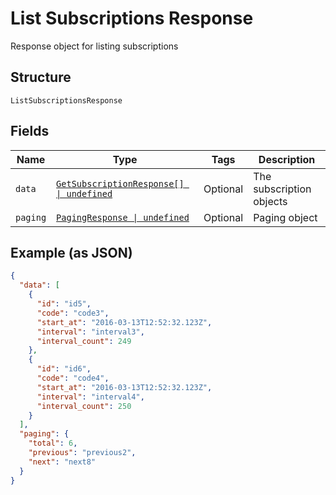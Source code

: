 
# List Subscriptions Response

Response object for listing subscriptions

## Structure

`ListSubscriptionsResponse`

## Fields

| Name | Type | Tags | Description |
|  --- | --- | --- | --- |
| `data` | [`GetSubscriptionResponse[] \| undefined`](../../doc/models/get-subscription-response.md) | Optional | The subscription objects |
| `paging` | [`PagingResponse \| undefined`](../../doc/models/paging-response.md) | Optional | Paging object |

## Example (as JSON)

```json
{
  "data": [
    {
      "id": "id5",
      "code": "code3",
      "start_at": "2016-03-13T12:52:32.123Z",
      "interval": "interval3",
      "interval_count": 249
    },
    {
      "id": "id6",
      "code": "code4",
      "start_at": "2016-03-13T12:52:32.123Z",
      "interval": "interval4",
      "interval_count": 250
    }
  ],
  "paging": {
    "total": 6,
    "previous": "previous2",
    "next": "next8"
  }
}
```

